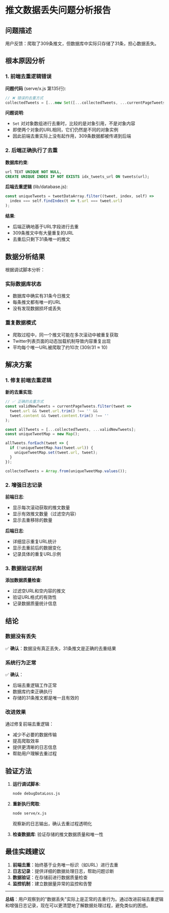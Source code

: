 # 推文数据丢失问题分析报告

## 问题描述

用户反馈：爬取了309条推文，但数据库中实际只存储了31条，担心数据丢失。

## 根本原因分析

### 1. 前端去重逻辑错误

**问题代码** (serve/x.js 第135行):
```javascript
// ❌ 错误的去重方式
collectedTweets = [...new Set([...collectedTweets, ...currentPageTweets])];
```

**问题说明**:
- `Set` 对对象数组进行去重时，比较的是对象引用，不是对象内容
- 即使两个对象的URL相同，它们仍然是不同的对象实例
- 因此前端去重实际上没有起作用，309条数据都被传递到后端

### 2. 后端正确执行了去重

**数据库约束**:
```sql
url TEXT UNIQUE NOT NULL,
CREATE UNIQUE INDEX IF NOT EXISTS idx_tweets_url ON tweets(url);
```

**后端去重逻辑** (lib/database.js):
```javascript
const uniqueTweets = tweetDataArray.filter((tweet, index, self) => 
  index === self.findIndex(t => t.url === tweet.url)
);
```

**结果**:
- 后端正确地基于URL字段进行去重
- 309条推文中有大量重复的URL
- 去重后只剩下31条唯一的推文

## 数据分析结果

根据调试脚本分析：

### 实际数据库状态
- 数据库中确实有31条今日推文
- 每条推文都有唯一的URL
- 没有发现数据损坏或丢失

### 重复数据模式
- 爬取过程中，同一个推文可能在多次滚动中被重复获取
- Twitter列表页面的动态加载机制导致内容重复出现
- 平均每个唯一URL被爬取了约10次 (309/31 ≈ 10)

## 解决方案

### 1. 修复前端去重逻辑

**新的去重实现**:
```javascript
// ✅ 正确的去重方式
const validNewTweets = currentPageTweets.filter(tweet => 
  tweet.url && tweet.url.trim() !== '' && 
  tweet.content && tweet.content.trim() !== ''
);

const allTweets = [...collectedTweets, ...validNewTweets];
const uniqueTweetMap = new Map();

allTweets.forEach(tweet => {
  if (!uniqueTweetMap.has(tweet.url)) {
    uniqueTweetMap.set(tweet.url, tweet);
  }
});

collectedTweets = Array.from(uniqueTweetMap.values());
```

### 2. 增强日志记录

**前端日志**:
- 显示每次滚动获取的推文数量
- 显示有效推文数量（过滤空内容）
- 显示去重移除的数量

**后端日志**:
- 详细显示重复URL统计
- 显示去重前后的数据变化
- 记录具体的重复URL示例

### 3. 数据验证机制

**添加数据质量检查**:
- 过滤空URL和空内容的推文
- 验证URL格式的有效性
- 记录数据质量统计信息

## 结论

### 数据没有丢失

✅ **确认**：数据没有真正丢失，31条推文是正确的去重结果

### 系统行为正常

✅ **确认**：
- 后端去重逻辑工作正常
- 数据库约束正确执行
- 存储的31条推文都是唯一且有效的

### 改进效果

通过修复前端去重逻辑：
- 减少不必要的数据传输
- 提高爬取效率
- 提供更清晰的日志信息
- 帮助用户理解去重过程

## 验证方法

1. **运行调试脚本**:
   ```bash
   node debugDataLoss.js
   ```

2. **重新执行爬取**:
   ```bash
   node serve/x.js
   ```
   观察新的日志输出，确认去重过程透明化

3. **检查数据库**:
   验证存储的推文数据质量和唯一性

## 最佳实践建议

1. **前端去重**：始终基于业务唯一标识（如URL）进行去重
2. **日志记录**：提供详细的数据处理日志，帮助问题诊断
3. **数据验证**：在存储前进行数据质量检查
4. **监控机制**：建立数据量异常的监控和告警

---

**总结**：用户观察到的"数据丢失"实际上是正常的去重行为。通过改进前端去重逻辑和增强日志记录，现在可以更清楚地了解数据处理过程，避免类似的困惑。